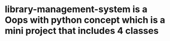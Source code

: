 # library-management-system is a Oops with python concept which is a mini project that includes 4 classes
